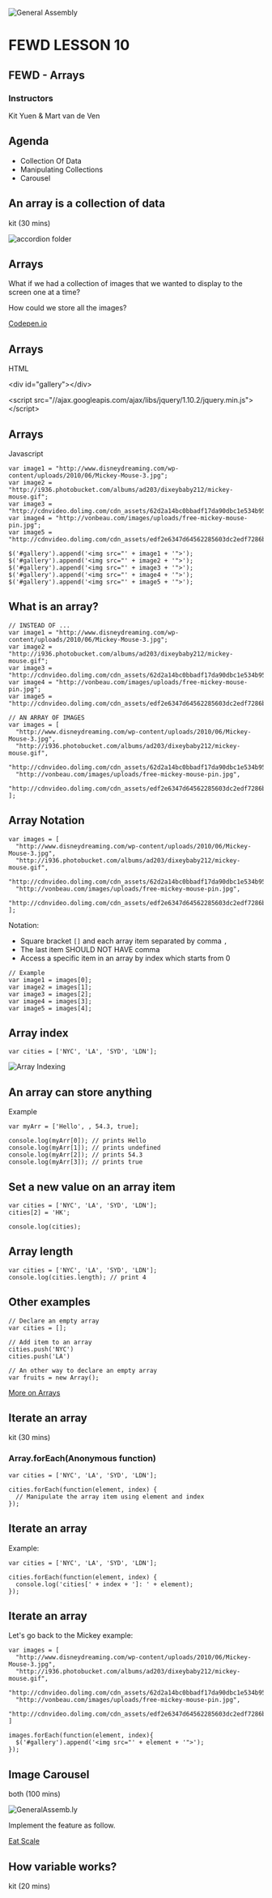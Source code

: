 ![General Assembly](../assets/images/ga.png)
# FEWD LESSON 10

## FEWD - Arrays

### Instructors
Kit Yuen & Mart van de Ven



## Agenda
<aside class="notes"></aside>

* Collection Of Data
* Manipulating Collections
* Carousel



## An array is a collection of data
<aside class="notes">kit (30 mins)</aside>

![accordion folder](../assets/images/unit_1/accordian.jpg)



## Arrays
<aside class="notes"></aside>

What if we had a collection of images that we wanted to display to the screen one at a time? 

How could we store all the images?

[Codepen.io](http://codepen.io/anon/pen/wbevA)



## Arrays
<aside class="notes"></aside>

HTML

&lt;div id="gallery"&gt;&lt;/div&gt;

&lt;script src="//ajax.googleapis.com/ajax/libs/jquery/1.10.2/jquery.min.js"&gt;&lt;/script&gt;



## Arrays
<aside class="notes"></aside>

Javascript

```
var image1 = "http://www.disneydreaming.com/wp-content/uploads/2010/06/Mickey-Mouse-3.jpg";
var image2 = "http://i936.photobucket.com/albums/ad203/dixeybaby212/mickey-mouse.gif";
var image3 = "http://cdnvideo.dolimg.com/cdn_assets/62d2a14bc0bbadf17da90dbc1e534b9587982d63.jpg";
var image4 = "http://vonbeau.com/images/uploads/free-mickey-mouse-pin.jpg";
var image5 = "http://cdnvideo.dolimg.com/cdn_assets/edf2e6347d64562285603dc2edf7286b4aaa1603.jpg";

$('#gallery').append('<img src="' + image1 + '">');
$('#gallery').append('<img src="' + image2 + '">');
$('#gallery').append('<img src="' + image3 + '">');
$('#gallery').append('<img src="' + image4 + '">');
$('#gallery').append('<img src="' + image5 + '">');
```



## What is an array?
<aside class="notes"></aside>

```
// INSTEAD OF ...
var image1 = "http://www.disneydreaming.com/wp-content/uploads/2010/06/Mickey-Mouse-3.jpg";
var image2 = "http://i936.photobucket.com/albums/ad203/dixeybaby212/mickey-mouse.gif";
var image3 = "http://cdnvideo.dolimg.com/cdn_assets/62d2a14bc0bbadf17da90dbc1e534b9587982d63.jpg";
var image4 = "http://vonbeau.com/images/uploads/free-mickey-mouse-pin.jpg";
var image5 = "http://cdnvideo.dolimg.com/cdn_assets/edf2e6347d64562285603dc2edf7286b4aaa1603.jpg";

// AN ARRAY OF IMAGES
var images = [
  "http://www.disneydreaming.com/wp-content/uploads/2010/06/Mickey-Mouse-3.jpg",
  "http://i936.photobucket.com/albums/ad203/dixeybaby212/mickey-mouse.gif",
  "http://cdnvideo.dolimg.com/cdn_assets/62d2a14bc0bbadf17da90dbc1e534b9587982d63.jpg",
  "http://vonbeau.com/images/uploads/free-mickey-mouse-pin.jpg",
  "http://cdnvideo.dolimg.com/cdn_assets/edf2e6347d64562285603dc2edf7286b4aaa1603.jpg"
];
```



## Array Notation
<aside class="notes"></aside>

```
var images = [
  "http://www.disneydreaming.com/wp-content/uploads/2010/06/Mickey-Mouse-3.jpg",
  "http://i936.photobucket.com/albums/ad203/dixeybaby212/mickey-mouse.gif",
  "http://cdnvideo.dolimg.com/cdn_assets/62d2a14bc0bbadf17da90dbc1e534b9587982d63.jpg",
  "http://vonbeau.com/images/uploads/free-mickey-mouse-pin.jpg",
  "http://cdnvideo.dolimg.com/cdn_assets/edf2e6347d64562285603dc2edf7286b4aaa1603.jpg"
];
```

Notation:

* Square bracket `[]` and each array item separated by comma `,`
* The last item SHOULD NOT HAVE comma
* Access a specific item in an array by index which starts from 0

```
// Example
var image1 = images[0];
var image2 = images[1];
var image3 = images[2];
var image4 = images[3];
var image5 = images[4];
```



## Array index
<aside class="notes"></aside>

```
var cities = ['NYC', 'LA', 'SYD', 'LDN'];
```

![Array Indexing](../assets/images/unit_1/array_index_diagram.png)



## An array can store anything
<aside class="notes"></aside>

Example

```
var myArr = ['Hello', , 54.3, true];

console.log(myArr[0]); // prints Hello
console.log(myArr[1]); // prints undefined
console.log(myArr[2]); // prints 54.3
console.log(myArr[3]); // prints true
```



## Set a new value on an array item
<aside class="notes"></aside>

```
var cities = ['NYC', 'LA', 'SYD', 'LDN'];
cities[2] = 'HK';

console.log(cities);
```



## Array length
<aside class="notes"></aside>

```
var cities = ['NYC', 'LA', 'SYD', 'LDN'];
console.log(cities.length); // print 4
```



## Other examples
<aside class="notes"></aside>

```
// Declare an empty array
var cities = [];

// Add item to an array
cities.push('NYC')
cities.push('LA')

// An other way to declare an empty array
var fruits = new Array();
```

[More on Arrays](https://developer.mozilla.org/en-US/docs/JavaScript/Reference/Global_Objects/Array)



## Iterate an array
<aside class="notes">kit (30 mins)</aside>

### Array.forEach(Anonymous function)

```
var cities = ['NYC', 'LA', 'SYD', 'LDN'];

cities.forEach(function(element, index) {
  // Manipulate the array item using element and index
});
```



## Iterate an array
<aside class="notes"></aside>

Example:

```
var cities = ['NYC', 'LA', 'SYD', 'LDN'];

cities.forEach(function(element, index) {
  console.log('cities[' + index + ']: ' + element);
});
```



## Iterate an array
<aside class="notes"></aside>

Let's go back to the Mickey example:

```
var images = [
  "http://www.disneydreaming.com/wp-content/uploads/2010/06/Mickey-Mouse-3.jpg",
  "http://i936.photobucket.com/albums/ad203/dixeybaby212/mickey-mouse.gif",
  "http://cdnvideo.dolimg.com/cdn_assets/62d2a14bc0bbadf17da90dbc1e534b9587982d63.jpg",
  "http://vonbeau.com/images/uploads/free-mickey-mouse-pin.jpg",
  "http://cdnvideo.dolimg.com/cdn_assets/edf2e6347d64562285603dc2edf7286b4aaa1603.jpg"
]

images.forEach(function(element, index){
  $('#gallery').append('<img src="' + element + '">');
});
```



## Image Carousel
<aside class="notes">both (100 mins)</aside>

![GeneralAssemb.ly](../assets/images/icons/exercise_icon_md.png)

Implement the feature as follow.

[Eat Scale](http://ga-students.github.io/FEWD_HK_3/lesson10/starter_code/carousel_obfuscated)



## How variable works?
<aside class="notes">kit (20 mins)</aside>